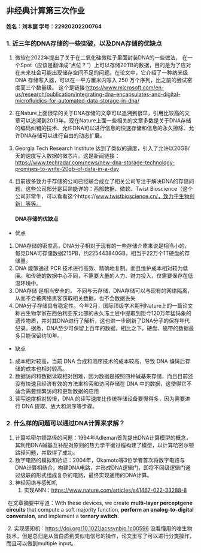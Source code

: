 ## 非经典计算第三次作业

**姓名：刘本宸 学号：22920202200764**

### 1. 近三年的DNA存储的一些突破，以及DNA存储的优缺点

1. 微软在2022年提出了关于在二氧化硅微粒子里面封装DNA的一些做法， 在一个Spot（应该是翻译成“点位？”）上可以存储20TB的数据，目的是为了应对在未来社会可能出现储存空间不足的问题。在论文中，它介绍了一种纳米级 DNA 存储写入器，可以在一平方厘米内写入 250 万个序列，比之前的尝试密度高三个数量级。 这个是链接:https://www.microsoft.com/en-us/research/publication/integrating-dna-encapsulates-and-digital-microfluidics-for-automated-data-storage-in-dna/

2. 在Nature上面很早的关于DNA存储的文章可以追溯到很早，引用比较高的文章可以追溯到2013年。现在Nature上面一些相关的文章多数是关于DNA存储的编码纠错的技术、允许DNA可以进行信息的快速存储和信息的永久擦除、允许DNA存储可以进行自由的动态扩展。

3. Georgia Tech Research Institute 达到了类似的速度，引入了允许以20GB/天的速度写入数据的微芯片。这是新闻链接：https://www.techradar.com/news/new-dna-storage-technology-promises-to-write-20gb-of-data-in-a-day

4. 目前很多致力于存储的公司已经联合成立了相关公司专注于解决DNA的存储问题，这些公司部分是耳熟能详的：西部数据、微软、Twist Bioscience（这个公司非常牛，可以看看这个https://www.twistbioscience.cn/，致力于生物创新）等等。

   #### DNA存储的优缺点

- 优点

1. DNA存储的密度高，DNA分子相对于现有的一些存储介质来说是相当小的，每克DNA可存储数据215PB，约225443840GB，相当于22万个1T硬盘的存储量。
2. DNA 能够通过 PCR 技术进行高效、精确地复制。而且维护成本相对较为低廉。和传统的数据中心不同，不需要大量的人力、财力投入，仅需要保存在低温环境中。
3. DNA存储 是相当安全的， 不同与云存储，DNA存储可以与现有的网络隔离，从而不会被网络黑客窃取相关数据，也不会数据丢失
4. DNA分子存储具有稳定性。今年2月，国际顶级学术期刊Nature上的一篇论文称古生物学家在西伯利亚东北部的永久冻土层中提取到距今120万年猛犸象的遗传物质，并对其DNA进行了解析，这也进一步刷新了DNA分子的保存年代纪录。据悉，DNA至少可保留上百年的数据，相比之下，硬盘、磁带的数据最多只能保留约10年。

- 缺点

1. 成本相对较高，当前 DNA 合成和测序技术的成本较高，导致 DNA 编码后存储的成本也相对较高。
2. 数据访问和数据读取相对困难，因为数据是按照四种碱基来存储，而且目前还没有快速且经济有效的方法来检索和访问存储在 DNA 中的数据，这使得它不适合需要频繁访问和更新数据的应用
3. 读写速度相对较慢，DNA 的读写速度比传统存储设备要慢得多，因为需要进行 DNA 提取、放大和测序等步骤。

### 2. 什么样的问题可以通过DNA计算来求解？

1. 计算哈密尔顿路径的问题：1994年Adleman首先提出DNA计算模型的概念，其利用DNA碱基互补配对原则的热力学平衡过程构建了模型，以计算哈密尔顿路径问题，并取得了成功。
2. 数字电路的模拟和验证：2004年，Okamoto等3位学者首次将数字电路与DNA计算相结合，构建DNA电路，并形成DNA逻辑门，即将不同级逻辑门通过级联的形式组成复杂的电路，最终实现通用的DNA计算。
3. 神经网络与感知机
   1. 实现ANN：https://www.nature.com/articles/s41467-022-33288-8

​			在文章摘要中写道：With these devices, we create **multi-layer perceptgene circuits** that compute a soft majority function, **perform an analog-to-digital conversion**, and implement a **ternary switch**.

​		 2. 实现感知机：https://doi.org/10.1021/acssynbio.1c00596    没看懂用的啥生物技术，但是总归是从蛋白质到类似电信号的操作，论文里写了可以进行分类操作，而且可以做到multiple input。

